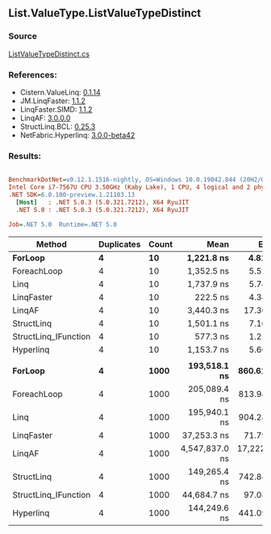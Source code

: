 ﻿## List.ValueType.ListValueTypeDistinct

### Source
[ListValueTypeDistinct.cs](../LinqBenchmarks/List/ValueType/ListValueTypeDistinct.cs)

### References:
- Cistern.ValueLinq: [0.1.14](https://www.nuget.org/packages/Cistern.ValueLinq/0.1.14)
- JM.LinqFaster: [1.1.2](https://www.nuget.org/packages/JM.LinqFaster/1.1.2)
- LinqFaster.SIMD: [1.1.2](https://www.nuget.org/packages/LinqFaster.SIMD/1.0.3)
- LinqAF: [3.0.0.0](https://www.nuget.org/packages/LinqAF/3.0.0.0)
- StructLinq.BCL: [0.25.3](https://www.nuget.org/packages/StructLinq.BCL/0.25.3)
- NetFabric.Hyperlinq: [3.0.0-beta42](https://www.nuget.org/packages/NetFabric.Hyperlinq/3.0.0-beta42)

### Results:
``` ini

BenchmarkDotNet=v0.12.1.1516-nightly, OS=Windows 10.0.19042.844 (20H2/October2020Update)
Intel Core i7-7567U CPU 3.50GHz (Kaby Lake), 1 CPU, 4 logical and 2 physical cores
.NET SDK=6.0.100-preview.1.21103.13
  [Host]   : .NET 5.0.3 (5.0.321.7212), X64 RyuJIT
  .NET 5.0 : .NET 5.0.3 (5.0.321.7212), X64 RyuJIT

Job=.NET 5.0  Runtime=.NET 5.0  

```
|               Method | Duplicates | Count |           Mean |        Error |       StdDev | Ratio | RatioSD |    Gen 0 |   Gen 1 |   Gen 2 | Allocated |
|--------------------- |----------- |------ |---------------:|-------------:|-------------:|------:|--------:|---------:|--------:|--------:|----------:|
|              **ForLoop** |          **4** |    **10** |     **1,221.8 ns** |      **4.81 ns** |      **4.50 ns** |  **1.00** |    **0.00** |   **1.0891** |       **-** |       **-** |   **2,280 B** |
|          ForeachLoop |          4 |    10 |     1,352.5 ns |      5.52 ns |      4.90 ns |  1.11 |    0.01 |   1.0891 |       - |       - |   2,280 B |
|                 Linq |          4 |    10 |     1,737.9 ns |      5.74 ns |      5.09 ns |  1.42 |    0.01 |   0.9747 |       - |       - |   2,040 B |
|           LinqFaster |          4 |    10 |       222.5 ns |      4.34 ns |      4.46 ns |  0.18 |    0.00 |   0.0114 |       - |       - |      24 B |
|               LinqAF |          4 |    10 |     3,440.3 ns |     17.36 ns |     15.39 ns |  2.82 |    0.02 |   2.1553 |       - |       - |   4,512 B |
|           StructLinq |          4 |    10 |     1,501.1 ns |      7.16 ns |      6.70 ns |  1.23 |    0.01 |   0.0305 |       - |       - |      64 B |
| StructLinq_IFunction |          4 |    10 |       577.3 ns |      1.25 ns |      1.04 ns |  0.47 |    0.00 |        - |       - |       - |         - |
|            Hyperlinq |          4 |    10 |     1,153.7 ns |      5.66 ns |      5.29 ns |  0.94 |    0.01 |        - |       - |       - |         - |
|                      |            |       |                |              |              |       |         |          |         |         |           |
|              **ForLoop** |          **4** |  **1000** |   **193,518.1 ns** |    **860.61 ns** |    **762.90 ns** |  **1.00** |    **0.00** |  **86.9141** | **43.4570** | **43.4570** | **276,496 B** |
|          ForeachLoop |          4 |  1000 |   205,089.4 ns |    813.94 ns |    679.67 ns |  1.06 |    0.01 |  86.9141 | 43.4570 | 43.4570 | 276,496 B |
|                 Linq |          4 |  1000 |   195,940.1 ns |    904.28 ns |    755.11 ns |  1.01 |    0.00 |  73.9746 |       - |       - | 155,112 B |
|           LinqFaster |          4 |  1000 |    37,253.3 ns |     71.79 ns |     63.64 ns |  0.19 |    0.00 |        - |       - |       - |      24 B |
|               LinqAF |          4 |  1000 | 4,547,837.0 ns | 17,222.00 ns | 15,266.85 ns | 23.50 |    0.15 | 179.6875 |       - |       - | 384,568 B |
|           StructLinq |          4 |  1000 |   149,265.4 ns |    742.84 ns |    579.96 ns |  0.77 |    0.00 |        - |       - |       - |      64 B |
| StructLinq_IFunction |          4 |  1000 |    44,684.7 ns |     97.04 ns |     86.02 ns |  0.23 |    0.00 |        - |       - |       - |         - |
|            Hyperlinq |          4 |  1000 |   144,249.6 ns |    441.09 ns |    391.02 ns |  0.75 |    0.00 |        - |       - |       - |         - |
